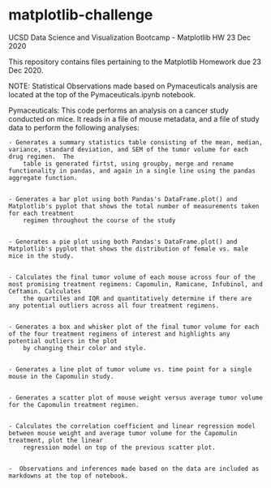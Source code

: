 # matplotlib-challenge

UCSD Data Science and Visualization Bootcamp - Matplotlib HW 23 Dec 2020

This repository contains files pertaining to the Matplotlib Homework due 23 Dec 2020.

NOTE: Statistical Observations made based on Pymaceuticals analysis are located at the top of the Pymaceuticals.ipynb notebook.

Pymaceuticals: This code performs an analysis on a cancer study conducted on mice.  It reads in a file of mouse metadata, and a file of study data
to perform the following analyses:


    - Generates a summary statistics table consisting of the mean, median, variance, standard deviation, and SEM of the tumor volume for each drug regimen.  The
        table is generated firtst, using groupby, merge and rename functionality in pandas, and again in a single line using the pandas aggregate function.


    - Generates a bar plot using both Pandas's DataFrame.plot() and Matplotlib's pyplot that shows the total number of measurements taken for each treatment
        regimen throughout the course of the study


    - Generates a pie plot using both Pandas's DataFrame.plot() and Matplotlib's pyplot that shows the distribution of female vs. male mice in the study.


    - Calculates the final tumor volume of each mouse across four of the most promising treatment regimens: Capomulin, Ramicane, Infubinol, and Ceftamin. Calculates
        the quartiles and IQR and quantitatively determine if there are any potential outliers across all four treatment regimens.


    - Generates a box and whisker plot of the final tumor volume for each of the four treatment regimens of interest and highlights any potential outliers in the plot
        by changing their color and style.


    - Generates a line plot of tumor volume vs. time point for a single mouse in the Capomulin study.


    - Generates a scatter plot of mouse weight versus average tumor volume for the Capomulin treatment regimen.


    - Calculates the correlation coefficient and linear regression model between mouse weight and average tumor volume for the Capomulin treatment, plot the linear
        regression model on top of the previous scatter plot.


    -  Observations and inferences made based on the data are included as markdowns at the top of notebook.


